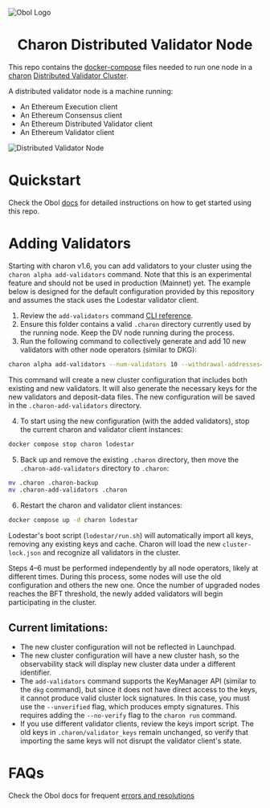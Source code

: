 ![Obol Logo](https://obol.org/obolnetwork.png)

<h1 align="center">Charon Distributed Validator Node</h1>

This repo contains the [docker-compose](https://docs.docker.com/compose/) files needed to run one node in a [charon](https://github.com/ObolNetwork/charon) [Distributed Validator Cluster](https://docs.obol.org/docs/int/key-concepts#distributed-validator-cluster).

A distributed validator node is a machine running:

- An Ethereum Execution client
- An Ethereum Consensus client
- An Ethereum Distributed Validator client
- An Ethereum Validator client

![Distributed Validator Node](DVNode.png)

# Quickstart

Check the Obol [docs](https://docs.obol.org/docs/start/quickstart_overview) for detailed instructions on how to get started using this repo.

# Adding Validators

Starting with charon v1.6, you can add validators to your cluster using the `charon alpha add-validators` command. Note that this is an experimental feature and should not be used in production (Mainnet) yet. The example below is designed for the default configuration provided by this repository and assumes the stack uses the Lodestar validator client.

1. Review the `add-validators` command [CLI reference](https://docs.obol.org/next/learn/charon/charon-cli-reference).
2. Ensure this folder contains a valid `.charon` directory currently used by the running node. Keep the DV node running during the process.
3. Run the following command to collectively generate and add 10 new validators with other node operators (similar to DKG):

```sh
charon alpha add-validators --num-validators 10 --withdrawal-addresses=0x<your_withdrawal_address> --fee-recipient-addresses=0x<your_fee_recipient_address>
```

This command will create a new cluster configuration that includes both existing and new validators. It will also generate the necessary keys for the new validators and deposit-data files. The new configuration will be saved in the `.charon-add-validators` directory.

4. To start using the new configuration (with the added validators), stop the current charon and validator client instances:

```sh
docker compose stop charon lodestar
```

5. Back up and remove the existing `.charon` directory, then move the `.charon-add-validators` directory to `.charon`:

```sh
mv .charon .charon-backup
mv .charon-add-validators .charon
```

6. Restart the charon and validator client instances:

```sh
docker compose up -d charon lodestar
```

Lodestar's boot script (`lodestar/run.sh`) will automatically import all keys, removing any existing keys and cache. Charon will load the new `cluster-lock.json` and recognize all validators in the cluster.

Steps 4–6 must be performed independently by all node operators, likely at different times. During this process, some nodes will use the old configuration and others the new one. Once the number of upgraded nodes reaches the BFT threshold, the newly added validators will begin participating in the cluster.

## Current limitations:

- The new cluster configuration will not be reflected in Launchpad.
- The new cluster configuration will have a new cluster hash, so the observability stack will display new cluster data under a different identifier.
- The `add-validators` command supports the KeyManager API (similar to the `dkg` command), but since it does not have direct access to the keys, it cannot produce valid cluster lock signatures. In this case, you must use the `--unverified` flag, which produces empty signatures. This requires adding the `--no-verify` flag to the `charon run` command.
- If you use different validator clients, review the keys import script. The old keys in `.charon/validator_keys` remain unchanged, so verify that importing the same keys will not disrupt the validator client's state.

# FAQs

Check the Obol docs for frequent [errors and resolutions](https://docs.obol.org/docs/faq/errors)
